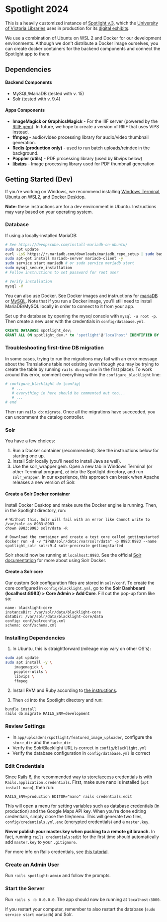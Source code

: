 # Spotlight 2024

This is a heavily customized instance of [Spotlight v.3](https://github.com/projectblacklight/spotlight), which the [University of Victoria Libraries](https://www.uvic.ca/library/) uses in production for its [digital exhibits](https://exhibits.library.uvic.ca/).

We use a combination of Ubuntu on WSL 2 and Docker for our development environments. Although we don't distribute a Docker image ourselves, you can create docker containers for the backend components and connect the Spotlight app to them.

## Dependencies

#### Backend Components
* MySQL/MariaDB (tested with v. 15)
* Solr (tested with v. 9.4)

#### Apps Components
* **ImageMagick or GraphicsMagick** - For the IIIF server (powered by the [RIIIF gem](https://github.com/sul-dlss/riiif)). In future, we hope to create a version of RIIIF that uses VIPS instead.
* **ffmpeg** - audio/video processing library for audio/video thumbnail generation.
* **Redis (production only)** - used to run batch uploads/reindex in the background.
* **Poppler (utils)** - PDF processing library (used by libvips below)
* **[libvips](https://www.libvips.org/)** - Image processing library used for PDF thumbnail generation

## Getting Started (Dev)

If you're working on Windows, we recommend installing [Windows Terminal](https://apps.microsoft.com/detail/9N0DX20HK701?hl=en-US&gl=US), [Ubuntu on WSL2](https://canonical-ubuntu-wsl.readthedocs-hosted.com/en/latest/guides/install-ubuntu-wsl2/), and [Docker Desktop](https://www.docker.com/products/docker-desktop/).

**Note:** these instructions are for a dev environment in Ubuntu. Instructions may vary based on your operating system.

### Database

If using a locally-installed MariaDB:

```bash
# See https://devopscube.com/install-mariadb-on-ubuntu/
sudo apt update
curl -LsS https://r.mariadb.com/downloads/mariadb_repo_setup | sudo bash
sudo apt-get install mariadb-server mariadb-client -y
sudo service start mariadb # or sudo service mariadb start
sudo mysql_secure_installation
# Follow instructions to set password for root user

# Verify installation
mysql -V
```

You can also use Docker. See Docker images and instructions for [mariaDB](https://hub.docker.com/r/bitnami/mariadb) or [MySQL](https://hub.docker.com/_/mysql). Note that if you run a Docker image, you'll still need to install MariaDB/MySQL locally in order to connect to it from your app.

Set up the database by opening the mysql console with `mysql -u root -p`. Then create a new user with the credentials in `config/database.yml`.

```sql
CREATE DATABASE spotlight_dev;
GRANT ALL ON spotlight_dev.* to 'spotlight'@'localhost' IDENTIFIED BY 'spotlight';
```

### Troubleshooting first-time DB migration

In some cases, trying to run the migrations may fail with an error message about the Translations table not existing (even though you may be trying to create the table by running `rails db:migrate` in the first place). To work around this error, comment everything within the `configure_blacklight` line:

```ruby
# configure_blacklight do |config|
   # ...
   # everything in here should be commented out too...
   # ...
# end
```

Then run `rails db:migrate`. Once all the migrations have succeeded, you can uncomment the catalog controller.

### Solr

You have a few choices:
1. Run a Docker container (recommended). See the instructions below for starting one up.
2. Install Solr locally (you'll need to install Java as well).
3. Use the solr_wrapper gem. Open a new tab in Windows Terminal (or other Terminal program), `cd` into the Spotlight directory, and run `solr_wrapper`. In our experience, this approach can break when Apache releases a new version of Solr.

#### Create a Solr Docker container

Install Docker Desktop and make sure the Docker engine is running. Then, in the Spotlight directory, run:

```
# Without this, Solr will fail with an error like Cannot write to /var/solr as 8983:8983
chown 8983:8983 solr/data -R

# Download the container and create a test core called gettingstarted
docker run -d -v "$PWD/solr/data:/var/solr/data" -p 8983:8983 --name spotlight_solr solr:9.4 solr-precreate gettingstarted
```

Solr should now be running at `localhost:8983`. See the official [Solr documentation](https://solr.apache.org/guide/solr/latest/deployment-guide/solr-in-docker.html) for more about using Solr Docker.

#### Create a Solr core

Our custom Solr configuration files are stored in `solr/conf`. To create the core configured in `config/blacklight.yml`, go to the **Solr Dashboard (localhost:8983) > Core Admin > Add Core**. Fill out the pop-up form like so:

```
name: blacklight-core
instanceDir: /var/solr/data/blacklight-core
dataDir: /var/solr/data/blacklight-core/data
config: conf/solrconfig.xml
schema: conf/schema.xml
```

### Installing Dependencies

1. In Ubuntu, this is straightforward (mileage may vary on other OS's):

```bash
sudo apt update
sudo apt install -y \
    imagemagick \
    poppler-utils \
    libvips \
    ffmpeg
```

2. Install RVM and Ruby according to [the instructions](https://rvm.io/rvm/install).

3. Then `cd` into the Spotlight directory and run:

```
bundle install
rails db:migrate RAILS_ENV=development
```

### Review Settings
* In `app/uploaders/spotlight/featured_image_uploader`, configure the `store_dir` and the `cache_dir`
* Verify the Solr/Blacklight URL is correct in `config/blacklight.yml`
* Verify the database configuration in `config/database.yml` is correct

### Edit Credentials

Since Rails 6, the recommended way to store/access credentials is with `Rails.application.credentials`. First, make sure nano is installed (`apt install nano`), then run:

`RAILS_ENV=production EDITOR="nano" rails credentials:edit`

This will open a menu for setting variables such as database credentials (in production) and the Google Maps API key. When you're done editing credentials, simply close the file/menu. This will generate two files, `config/credentials.yml.enc` (encrypted credentials) and a `master.key`.

**Never publish your master.key when pushing to a remote git branch.** In fact, running `rails credentials:edit` for the first time should automatically add `master.key` to your `.gitignore`.

For more info on Rails credentials, see [this tutorial](https://webcrunch.com/posts/the-complete-guide-to-ruby-on-rails-encrypted-credentials).

### Create an Admin User

Run `rails spotlight:admin` and follow the prompts.

### Start the Server

Run `rails s -b 0.0.0.0`. The app should now be running at `localhost:3000`.

If you restart your computer, remember to also restart the database (`sudo service start mariadb`) and Solr.
